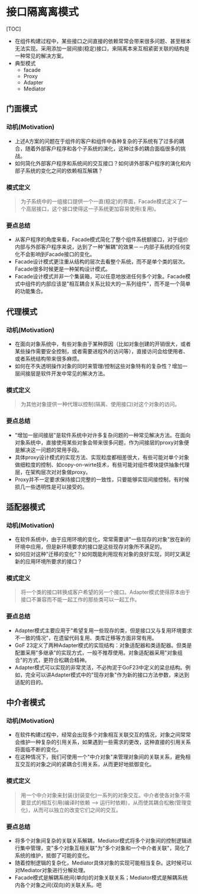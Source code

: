 # 接口隔离离模式

[TOC]

* 在组件构建过程中，某些接口之间直接的依赖常常会带来很多问题、甚至根本无法实现。采用添加一层间接(稳定)接口，来隔离本来互相紧密关联的结构是一种常见的解决方案。
* 典型模式
  * facade
  * Proxy
  * Adapter
  * Mediator


## 门面模式

### 动机(Motivation)

* 上述A方案的问题在于组件的客户和组件中各种复杂的子系统有了过多的耦合，随着外部客户程序和各个子系统的演化，这种过多的耦合面临很多的挑战。
* 如何简化外部客户程序和系统间的交互接口？如何讲外部客户程序的演化和内部子系统的变化之间的依赖相互解耦？


### 模式定义

> 为子系统中的一组接口提供一个一直(稳定)的界面，Facade模式定义了一个高层接口，这个接口使得这一子系统更加容易使用(复用)。

### 要点总结

* 从客户程序的角度来看，Facade模式简化了整个组件系统额接口，对于组价内部与外部客户程序来说，达到了一种"解耦"的效果－－内部子系统的任何变化不会影响到Facade接口的变化。
* Facade设计模式更注重从结构的层次去看整个系统，而不是单个类的层次。Facade很多时候更是一种架构设计模式。
* Facade设计模式并非一个集装箱，可以任意地放进任何多个对象。Facade模式中组件的内部应该是"相互耦合关系比较大的一系列组件"，而不是一个简单的功能集合。

## 代理模式

### 动机(Motivation)

* 在面向对象系统中，有些对象由于某种原因（比如对象创建的开销很大，或者某些操作需要安全控制，或者需要进程外的访问等），直接访问会给使用者、或者系统结构带来很多麻烦。
* 如何在不失透明操作对象的同时来管理/控制这些对象特有的复杂性？增加一层间接层是软件开发中常见的解决方法。

### 模式定义

> 为其他对象提供一种代理以控制(隔离、使用接口)对这个对象的访问。

### 要点总结

* "增加一层间接层"是软件系统中对许多复杂问题的一种常见解决方法。在面向对象系统中，直接使用某些对象会带来很多问题，作为间接层的proxy对象便是解决这一问题的常用手段。
* 具体proxy设计模式的实现方法、实现粒度都相差很大，有些可能对单个对象做细粒度的控制、如copy-on-wirte技术，有些可能对组件模块提供抽象代理层，在架构层次对对象做proxy。
* Proxy并不一定要求保持接口完整的一致性，只要能够实现间接控制，有时候损几一些透明性是可以接受的。

## 适配器模式

### 动机(Motivation)

* 在软件系统中，由于应用环境的变化，常常需要讲"一些现存的对象"放在新的环境中应用，但是新环境要求的接口是这些现存对象所不满足的。
* 如何应对这种"迁移的变化"？如何既能利用现有对象的良好实现，同时又满足新的应用环境所要求的接口？

### 模式定义

> 将一个类的接口转换成客户希望的另一个接口。Adapter模式使得原本由于接口不兼容而不能一起工作的那些类可以一起工作。

### 要点总结

* Adapter模式主要应用于"希望复用一些现存的类，但是接口又与复用环境要求不一致的情况"，在遗留代码复用、类库迁移等方面非常有用。
* GoF 23定义了两种Adapter模式的实现结构：对象适配器和类适配器。但类是配置采用"多继承"的实现方式，一般不推荐使用。对象适配器采用"对象组合"的方式，更符合松耦合精神。
* Adapter模式可以实现的非常灵活，不必拘泥于GoF23中定义的梁总结构。例如，完全可以讲Adapter模式中的"现存对象"作为新的接口方法参数，来达到适配的目的。

## 中介者模式

### 动机(Motivation)

* 在软件构建过程中，经常会出现多个对象相互关联交互的情况，对象之间常常会维护一种复杂的引用关系，如果遇到一些需求的更改，这种直接的引用关系将面临不断的变化。
* 在这种情况下，我们可使用一个"中介对象"来管理对象间的关联关系，避免相互交互的对象之间的紧耦合引用关系，从而更好地抵御变化。

### 模式定义

> 用一个中介对象来封装(封装变化)一系列的对象交互。中介者使各对象不需要显式的相互引用(编译时依赖 --> 运行时依赖)，从而使其耦合松散(管理变化)，从而可以独立的改变它们之间的交互。

### 要点总结

* 将多个对象间复杂的关联关系解耦，Mediator模式将多个对象间的控制逻辑进行集中管理，变"多个对象互相关联"为"多个对象和一个中介者关联"，简化了系统的维护，抵御了可能的变化。
* 随着控制逻辑的复杂化，Mediator具体对象的实现可能相当复杂。这时候可以对Mediator对象进行分解处理。
* Facade模式是解耦系统间(单向)的对象关联关系；Mediator模式是解耦系统内各个对象之间(双向)的关联关系。吧 